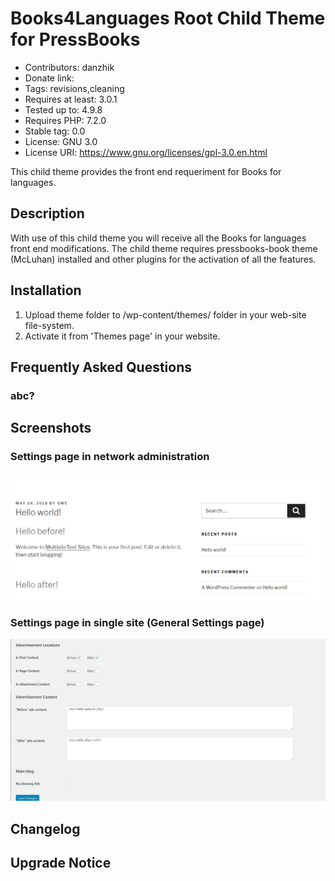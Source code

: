 # Books4Languages Root Child Theme for PressBooks


* Contributors: danzhik
* Donate link:
* Tags: revisions,cleaning
* Requires at least: 3.0.1
* Tested up to: 4.9.8
* Requires PHP: 7.2.0
* Stable tag: 0.0
* License: GNU 3.0
* License URI: https://www.gnu.org/licenses/gpl-3.0.en.html

This child theme provides the front end requeriment for Books for languages.

## Description

With use of this child theme you will receive all the Books for languages front end modifications. The child theme requires pressbooks-book theme (McLuhan) installed and other plugins for the activation of all the features.

## Installation

1. Upload theme folder to /wp-content/themes/ folder in your web-site file-system.
1. Activate it from 'Themes page' in your website.

## Frequently Asked Questions

### abc?


## Screenshots

### Settings page in network administration
![Settings Page Network](/assets/screenshot-2.png)

### Settings page in single site (General Settings page)
![Settings Page](/assets/screenshot-1.png)


## Changelog



## Upgrade Notice
